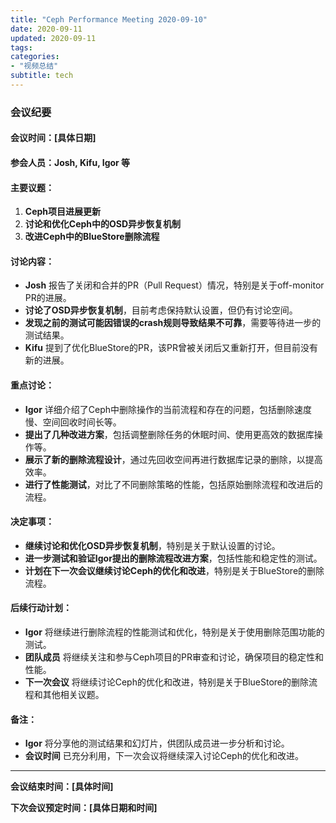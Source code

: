 ```yaml
---
title: "Ceph Performance Meeting 2020-09-10"
date: 2020-09-11
updated: 2020-09-11
tags:
categories:
- "视频总结"
subtitle: tech
---
```



### 会议纪要

#### 会议时间：[具体日期]
#### 参会人员：Josh, Kifu, Igor 等

#### 主要议题：
1. **Ceph项目进展更新**
2. **讨论和优化Ceph中的OSD异步恢复机制**
3. **改进Ceph中的BlueStore删除流程**

#### 讨论内容：
- **Josh** 报告了关闭和合并的PR（Pull Request）情况，特别是关于off-monitor PR的进展。
- **讨论了OSD异步恢复机制**，目前考虑保持默认设置，但仍有讨论空间。
- **发现之前的测试可能因错误的crash规则导致结果不可靠**，需要等待进一步的测试结果。
- **Kifu** 提到了优化BlueStore的PR，该PR曾被关闭后又重新打开，但目前没有新的进展。

#### 重点讨论：
- **Igor** 详细介绍了Ceph中删除操作的当前流程和存在的问题，包括删除速度慢、空间回收时间长等。
- **提出了几种改进方案**，包括调整删除任务的休眠时间、使用更高效的数据库操作等。
- **展示了新的删除流程设计**，通过先回收空间再进行数据库记录的删除，以提高效率。
- **进行了性能测试**，对比了不同删除策略的性能，包括原始删除流程和改进后的流程。

#### 决定事项：
- **继续讨论和优化OSD异步恢复机制**，特别是关于默认设置的讨论。
- **进一步测试和验证Igor提出的删除流程改进方案**，包括性能和稳定性的测试。
- **计划在下一次会议继续讨论Ceph的优化和改进**，特别是关于BlueStore的删除流程。

#### 后续行动计划：
- **Igor** 将继续进行删除流程的性能测试和优化，特别是关于使用删除范围功能的测试。
- **团队成员** 将继续关注和参与Ceph项目的PR审查和讨论，确保项目的稳定性和性能。
- **下一次会议** 将继续讨论Ceph的优化和改进，特别是关于BlueStore的删除流程和其他相关议题。

#### 备注：
- **Igor** 将分享他的测试结果和幻灯片，供团队成员进一步分析和讨论。
- **会议时间** 已充分利用，下一次会议将继续深入讨论Ceph的优化和改进。

---

**会议结束时间：[具体时间]**

**下次会议预定时间：[具体日期和时间]**
